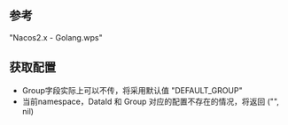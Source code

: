## 参考
"Nacos2.x - Golang.wps"

## 获取配置
* Group字段实际上可以不传，将采用默认值 "DEFAULT_GROUP"
* 当前namespace，DataId 和 Group 对应的配置不存在的情况，将返回 ("", nil)


